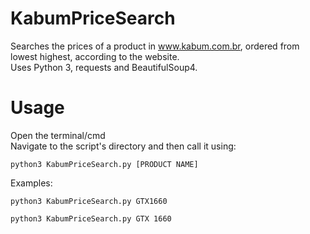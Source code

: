 # KabumPriceSearch
Searches the prices of a product in www.kabum.com.br, ordered from lowest highest, according to the website.  
Uses Python 3, requests and BeautifulSoup4.

# Usage
Open the terminal/cmd  
Navigate to the script's directory and then call it using:
```
python3 KabumPriceSearch.py [PRODUCT NAME]
```

Examples:
```
python3 KabumPriceSearch.py GTX1660
```

```
python3 KabumPriceSearch.py GTX 1660
```
